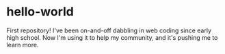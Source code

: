 # hello-world
First repository!
I've been on-and-off dabbling in web coding since early high school.
Now I'm using it to help my community, and it's pushing me to learn more.
